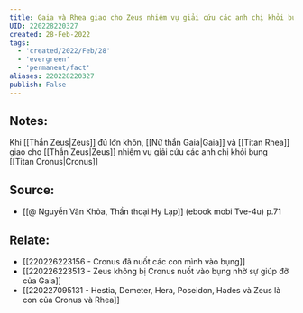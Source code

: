 ```yaml
---
title: Gaia và Rhea giao cho Zeus nhiệm vụ giải cứu các anh chị khỏi bụng Cronus
UID: 220228220327
created: 28-Feb-2022
tags:
  - 'created/2022/Feb/28'
  - 'evergreen'
  - 'permanent/fact'
aliases: 220228220327
publish: False
---
```

## Notes:
Khi [[Thần Zeus|Zeus]] đủ lớn khôn, [[Nữ thần Gaia|Gaia]] và [[Titan Rhea]] giao cho [[Thần Zeus|Zeus]] nhiệm vụ giải cứu các anh chị khỏi bụng [[Titan Cronus|Cronus]]

## Source:
- [[@ Nguyễn Văn Khỏa, Thần thoại Hy Lạp]] (ebook mobi Tve-4u) p.71

## Relate:
- [[220226223156 - Cronus đã nuốt các con mình vào bụng]]
- [[220226223513 - Zeus không bị Cronus nuốt vào bụng nhờ sự giúp đỡ của Gaia]]
- [[220227095131 - Hestia, Demeter, Hera, Poseidon, Hades và Zeus là con của Cronus và Rhea]]